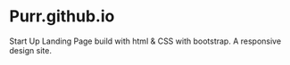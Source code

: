 # Purr.github.io
Start Up Landing Page build with html & CSS with bootstrap. A responsive design site.
